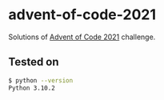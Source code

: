 # advent-of-code-2021

Solutions of [Advent of Code 2021][aoc] challenge.

## Tested on

```bash
$ python --version
Python 3.10.2
```

[aoc]: https://adventofcode.com/2021
